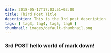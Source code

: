 ```yaml
---
date: 2018-05-17T17:03:51+03:00
title: Third Post Title
description: This is the 3rd post description
tags: [ tag3, tag4, tag5, tag6 ]
thumbnail: images/default-thumbnail.png
---
```

### 3rd POST **hello world** of mark down!